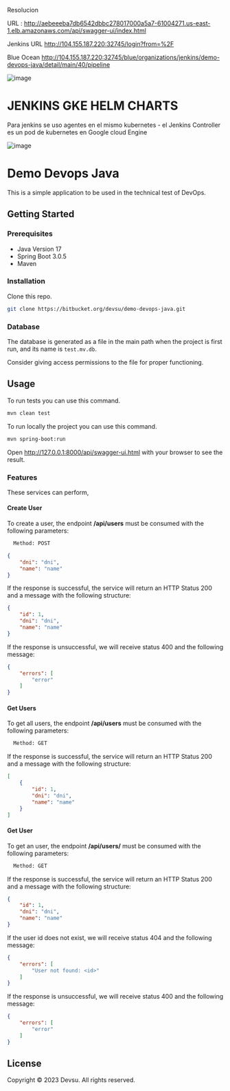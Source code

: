 Resolucion


URL : http://aebeeeba7db6542dbbc278017000a5a7-61004271.us-east-1.elb.amazonaws.com/api/swagger-ui/index.html


Jenkins URL  http://104.155.187.220:32745/login?from=%2F   

Blue Ocean
http://104.155.187.220:32745/blue/organizations/jenkins/demo-devops-java/detail/main/40/pipeline

![image](https://github.com/jhonatanurbinat/demo-devops-java/assets/53740985/fdb0ac64-68d7-4faa-86d1-4ef2feb1c03b)


# JENKINS GKE HELM CHARTS

Para jenkins se uso agentes en el mismo kubernetes - el Jenkins Controller es un pod de kubernetes en Google cloud Engine 

![image](https://github.com/jhonatanurbinat/demo-devops-java/assets/53740985/eeb1b06e-47ce-4db4-8a2b-f01fa32e8479)




# Demo Devops Java

This is a simple application to be used in the technical test of DevOps.

## Getting Started

### Prerequisites

- Java Version 17
- Spring Boot 3.0.5
- Maven

### Installation

Clone this repo.

```bash
git clone https://bitbucket.org/devsu/demo-devops-java.git
```

### Database

The database is generated as a file in the main path when the project is first run, and its name is `test.mv.db`.

Consider giving access permissions to the file for proper functioning.

## Usage

To run tests you can use this command.

```bash
mvn clean test
```

To run locally the project you can use this command.

```bash
mvn spring-boot:run
```

Open http://127.0.0.1:8000/api/swagger-ui.html with your browser to see the result.

### Features

These services can perform,

#### Create User

To create a user, the endpoint **/api/users** must be consumed with the following parameters:

```bash
  Method: POST
```

```json
{
    "dni": "dni",
    "name": "name"
}
```

If the response is successful, the service will return an HTTP Status 200 and a message with the following structure:

```json
{
    "id": 1,
    "dni": "dni",
    "name": "name"
}
```

If the response is unsuccessful, we will receive status 400 and the following message:

```json
{
    "errors": [
        "error"
    ]
}
```

#### Get Users

To get all users, the endpoint **/api/users** must be consumed with the following parameters:

```bash
  Method: GET
```

If the response is successful, the service will return an HTTP Status 200 and a message with the following structure:

```json
[
    {
        "id": 1,
        "dni": "dni",
        "name": "name"
    }
]
```

#### Get User

To get an user, the endpoint **/api/users/<id>** must be consumed with the following parameters:

```bash
  Method: GET
```

If the response is successful, the service will return an HTTP Status 200 and a message with the following structure:

```json
{
    "id": 1,
    "dni": "dni",
    "name": "name"
}
```

If the user id does not exist, we will receive status 404 and the following message:

```json
{
    "errors": [
        "User not found: <id>"
    ]
}
```

If the response is unsuccessful, we will receive status 400 and the following message:

```json
{
    "errors": [
        "error"
    ]
}
```

## License

Copyright © 2023 Devsu. All rights reserved.
